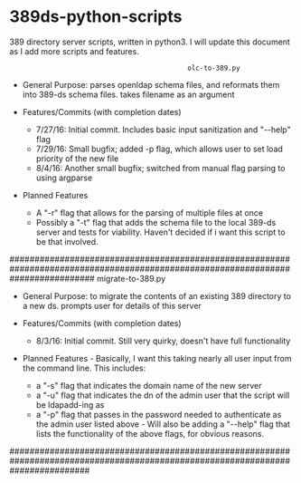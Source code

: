 # 389ds-python-scripts
389 directory server scripts, written in python3. I will update this document as I add more scripts and features. 

                                                olc-to-389.py 

- General Purpose: parses openldap schema files, and reformats them into 389-ds schema files. takes filename as an argument
- Features/Commits (with completion dates)
  -  7/27/16: Initial commit. Includes basic input sanitization and "--help" flag
  -  7/29/16: Small bugfix; added -p flag, which allows user to set load priority of the new file
  -  8/4/16:  Another small bugfix; switched from manual flag parsing to using argparse
  
- Planned Features
  - A "-r" flag that allows for the parsing of multiple files at once
  - Possibly a "-t" flag that adds the schema file to the local 389-ds server and tests for viability. Haven't decided if i want   this script to be that involved. 

#################################################################################################################################
                                                migrate-to-389.py
  
  - General Purpose: to migrate the contents of an existing 389 directory to a new ds. prompts user for details of this server
  - Features/Commits (with completion dates)
    -  8/3/16: Initial commit. Still very quirky, doesn't have full functionality
  
  -  Planned Features 
    - Basically, I want this taking nearly all user input from the command line. This includes: 
      - a "-s" flag that indicates the domain name of the new server
      - a "-u" flag that indicates the dn of the admin user that the script will be ldapadd-ing as 
      - a "-p" flag that passes in the password needed to authenticate as the admin user listed above
    - Will also be adding a "--help" flag that lists the functionality of the above flags, for obvious reasons. 
  
################################################################################################################################
